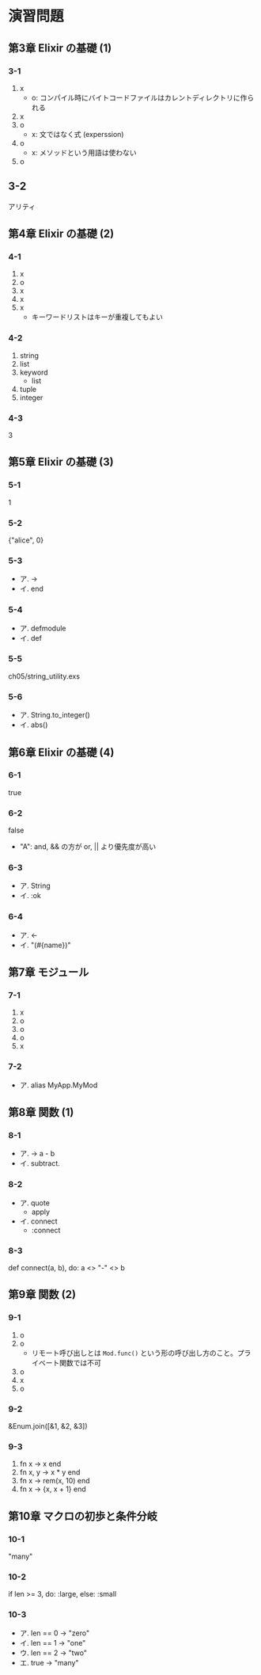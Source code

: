# 演習問題

## 第3章 Elixir の基礎 (1)

### 3-1

1. x
   - o: コンパイル時にバイトコードファイルはカレントディレクトリに作られる
2. x
3. o
   - x: 文ではなく式 (experssion)
4. o
   - x: メソッドという用語は使わない
5. o

## 3-2

アリティ

## 第4章 Elixir の基礎 (2)

### 4-1

1. x
2. o
3. x
4. x
5. x
   - キーワードリストはキーが重複してもよい

### 4-2

1. string
2. list
3. keyword
   - list
4. tuple
5. integer

### 4-3

3

## 第5章 Elixir の基礎 (3)

### 5-1

1

### 5-2

{"alice", 0}

### 5-3

- ア. ->
- イ. end

### 5-4

- ア. defmodule
- イ. def

### 5-5

ch05/string_utility.exs

### 5-6

- ア. String.to_integer()
- イ. abs()

## 第6章 Elixir の基礎 (4)

### 6-1

true

### 6-2

false

- "A": and, && の方が or, || より優先度が高い

### 6-3

- ア. String
- イ. :ok

### 6-4

- ア. <-
- イ. "(#{name})"

## 第7章 モジュール

### 7-1

1. x
2. o
3. o
4. o
5. x

### 7-2

- ア. alias MyApp.MyMod

## 第8章 関数 (1)

### 8-1

- ア. -> a - b
- イ. subtract.

### 8-2

- ア. quote
  - apply
- イ. connect
  - :connect

### 8-3

def connect(a, b), do: a <> "-" <> b

## 第9章 関数 (2)

### 9-1

1. o
2. o
   - リモート呼び出しとは ```Mod.func()``` という形の呼び出し方のこと。プライベート関数では不可
3. o
4. x
5. o

### 9-2

&Enum.join([&1, &2, &3])

### 9-3

1. fn x -> x end
2. fn x, y -> x * y end
3. fn x -> rem(x, 10) end
4. fn x -> {x, x + 1} end

## 第10章 マクロの初歩と条件分岐

### 10-1

"many"

### 10-2

if len >= 3, do: :large, else: :small

### 10-3

- ア. len == 0 -> "zero"
- イ. len == 1 -> "one"
- ウ. len == 2 -> "two"
- エ. true -> "many"
